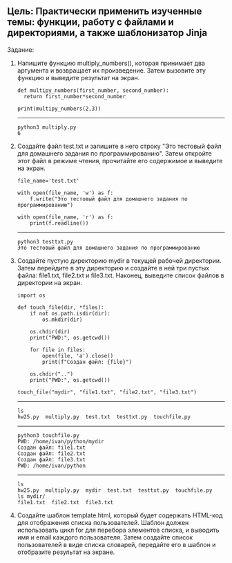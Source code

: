 <h2>Цель: Практически применить изученные темы: функции, работу с
файлами и директориями, а также шаблонизатор Jinja</h2>
Задание:
<ol>
<li>Напишите функцию multiply_numbers(), которая принимает два
аргумента и возвращает их произведение. Затем вызовите эту функцию
и выведите результат на экран.</li> 

    def multipy_numbers(first_number, second_number):
      return first_number*second_number
   
    print(multipy_numbers(2,3))
***
    python3 multiply.py 
    6
<li>Создайте файл test.txt и запишите в него строку "Это тестовый файл для
домашнего задания по программированию". Затем откройте этот файл в
режиме чтения, прочитайте его содержимое и выведите на экран.</li>

    file_name='test.txt'

    with open(file_name, 'w') as f:
        f.write("Это тестовый файл для домашнего задания по программированию")
    
    with open(file_name, 'r') as f:    
        print(f.readline())
***
    python3 testtxt.py
    Это тестовый файл для домашнего задания по программированию
<li>Создайте пустую директорию mydir в текущей рабочей директории.
Затем перейдите в эту директорию и создайте в ней три пустых файла:
file1.txt, file2.txt и file3.txt. Наконец, выведите список файлов в
директории на экран.</li>

    import os
    
    def touch_file(dir, *files):
        if not os.path.isdir(dir):
            os.mkdir(dir)
    
        os.chdir(dir)
        print("PWD:", os.getcwd())
    
        for file in files:
            open(file, 'a').close()
            print(f"Создан файл: {file}")
    
        os.chdir("..")
        print("PWD:", os.getcwd())
    
    touch_file("mydir", "file1.txt", "file2.txt", "file3.txt")
***
    ls
    hw25.py  multiply.py  test.txt  testtxt.py  touchfile.py
***
    python3 touchfile.py 
    PWD: /home/ivan/python/mydir
    Создан файл: file1.txt
    Создан файл: file2.txt
    Создан файл: file3.txt
    PWD: /home/ivan/python
***
    ls
    hw25.py  multiply.py  mydir  test.txt  testtxt.py  touchfile.py
    ls mydir/
    file1.txt  file2.txt  file3.txt
<li>Создайте шаблон template.html, который будет содержать HTML-код
для отображения списка пользователей. Шаблон должен использовать
цикл for для перебора элементов списка, и выводить имя и email
каждого пользователя. Затем создайте список пользователей в виде
списка словарей, передайте его в шаблон и отобразите результат на
экране.</li> 
</ol>
